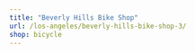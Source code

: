 ```yaml
---
title: "Beverly Hills Bike Shop"
url: /los-angeles/beverly-hills-bike-shop-3/
shop: bicycle
---
```

